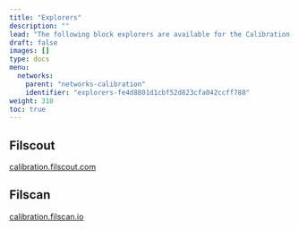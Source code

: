 ```yaml
---
title: "Explorers"
description: ""
lead: "The following block explorers are available for the Calibration testnet."
draft: false
images: []
type: docs
menu:
  networks:
    parent: "networks-calibration"
    identifier: "explorers-fe4d8801d1cbf52d823cfa042ccff788"
weight: 310
toc: true
---
```


## Filscout

[calibration.filscout.com](https://calibration.filscout.com/en)

## Filscan

[calibration.filscan.io](https://calibration.filscan.io/)
